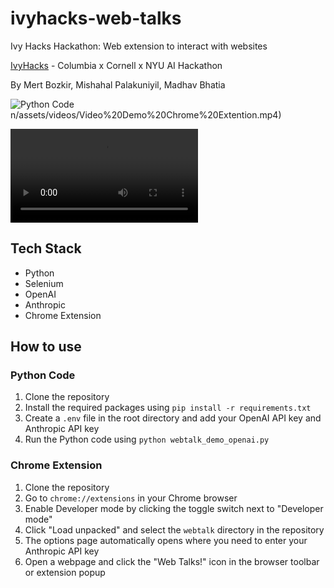 # ivyhacks-web-talks
Ivy Hacks Hackathon: Web extension to interact with websites

[IvyHacks](https://www.ivyhacks.ai/) - Columbia x Cornell x NYU AI Hackathon

By Mert Bozkir, Mishahal Palakuniyil, Madhav Bhatia

![Python Code](https://github.com/thebadcoder96/ivyhacks-web-talks/assets/58310848/8a6b7f5c-f05b-4a82-b805-0316eb5cafc0)
n/assets/videos/Video%20Demo%20Chrome%20Extention.mp4)

![Chrome Extention](https://github.com/thebadcoder96/ivyhacks-web-talks/blob/main/assets/videos/Video%20Demo%20Chrome%20Extention.mp4)


## Tech Stack
- Python
- Selenium
- OpenAI
- Anthropic
- Chrome Extension

## How to use
### Python Code
1. Clone the repository
2. Install the required packages using `pip install -r requirements.txt`    
3. Create a `.env` file in the root directory and add your OpenAI API key and Anthropic API key
4. Run the Python code using `python webtalk_demo_openai.py`

### Chrome Extension
1. Clone the repository
2. Go to `chrome://extensions` in your Chrome browser
3. Enable Developer mode by clicking the toggle switch next to "Developer mode"
4. Click "Load unpacked" and select the `webtalk` directory in the repository
5. The options page automatically opens where you need to enter your Anthropic API key
6. Open a webpage and click the "Web Talks!" icon in the browser toolbar or extension popup
